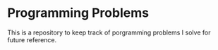 # Programming Problems

This is a repository to keep track of porgramming problems I solve for future reference.